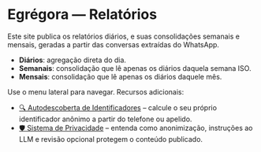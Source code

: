 # Egrégora — Relatórios

Este site publica os relatórios diários, e suas consolidações semanais e mensais, geradas a partir das conversas extraídas do WhatsApp.

- **Diários**: agregação direta do dia.
- **Semanais**: consolidação que lê apenas os diários daquela semana ISO.
- **Mensais**: consolidação que lê apenas os diários daquele mês.

Use o menu lateral para navegar. Recursos adicionais:

- [🔍 Autodescoberta de Identificadores](discover.md) – calcule o seu próprio
  identificador anônimo a partir do telefone ou apelido.
- [🛡️ Sistema de Privacidade](privacy.md) – entenda como anonimização,
  instruções ao LLM e revisão opcional protegem o conteúdo publicado.
